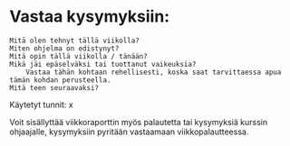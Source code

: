 # Vastaa kysymyksiin:
    Mitä olen tehnyt tällä viikolla?
    Miten ohjelma on edistynyt?
    Mitä opin tällä viikolla / tänään?
    Mikä jäi epäselväksi tai tuottanut vaikeuksia?
        Vastaa tähän kohtaan rehellisesti, koska saat tarvittaessa apua tämän kohdan perusteella.
    Mitä teen seuraavaksi?

Käytetyt tunnit: x

Voit sisällyttää viikkoraporttin myös palautetta tai kysymyksiä kurssin ohjaajalle, kysymyksiin pyritään vastaamaan viikkopalautteessa.
